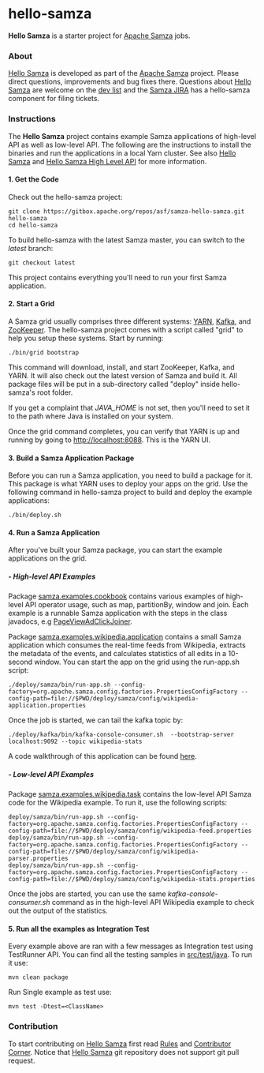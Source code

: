 hello-samza
===========

**Hello Samza** is a starter project for [Apache Samza](http://samza.apache.org/) jobs.

### About

[Hello Samza](http://samza.apache.org/startup/hello-samza/latest/) is developed as part of the [Apache Samza](http://samza.apache.org) project. Please direct questions, improvements and bug fixes there. Questions about [Hello Samza](http://samza.apache.org/startup/hello-samza/latest/) are welcome on the [dev list](http://samza.apache.org/community/mailing-lists.html) and the [Samza JIRA](https://issues.apache.org/jira/browse/SAMZA) has a hello-samza component for filing tickets.

### Instructions

The **Hello Samza** project contains example Samza applications of high-level API as well as low-level API. The following are the instructions to install the binaries and run the applications in a local Yarn cluster. See also [Hello Samza](http://samza.apache.org/startup/hello-samza/latest/) and [Hello Samza High Level API](http://samza.apache.org/learn/tutorials/latest/hello-samza-high-level-yarn.html) for more information.

#### 1. Get the Code

Check out the hello-samza project:

```
git clone https://gitbox.apache.org/repos/asf/samza-hello-samza.git hello-samza
cd hello-samza
```

To build hello-samza with the latest Samza master, you can switch to the _latest_ branch:

```
git checkout latest
```

This project contains everything you'll need to run your first Samza application.

#### 2. Start a Grid

A Samza grid usually comprises three different systems: [YARN](http://hadoop.apache.org/docs/current/hadoop-yarn/hadoop-yarn-site/YARN.html), [Kafka](http://kafka.apache.org/), and [ZooKeeper](http://zookeeper.apache.org/). The hello-samza project comes with a script called "grid" to help you setup these systems. Start by running:

```
./bin/grid bootstrap
```

This command will download, install, and start ZooKeeper, Kafka, and YARN. It will also check out the latest version of Samza and build it. All package files will be put in a sub-directory called "deploy" inside hello-samza's root folder.

If you get a complaint that _JAVA_HOME_ is not set, then you'll need to set it to the path where Java is installed on your system.

Once the grid command completes, you can verify that YARN is up and running by going to [http://localhost:8088](http://localhost:8088). This is the YARN UI.

#### 3. Build a Samza Application Package

Before you can run a Samza application, you need to build a package for it. This package is what YARN uses to deploy your apps on the grid. Use the following command in hello-samza project to build and deploy the example applications:

```
./bin/deploy.sh
```

#### 4. Run a Samza Application

After you've built your Samza package, you can start the example applications on the grid.

##### - High-level API Examples

Package [samza.examples.cookbook](https://github.com/apache/samza-hello-samza/tree/master/src/main/java/samza/examples/cookbook) contains various examples of high-level API operator usage, such as map, partitionBy, window and join. Each example is a runnable Samza application with the steps in the class javadocs, e.g [PageViewAdClickJoiner](https://github.com/apache/samza-hello-samza/blob/master/src/main/java/samza/examples/cookbook/JoinExample.java).

Package [samza.examples.wikipedia.application](https://github.com/apache/samza-hello-samza/tree/master/src/main/java/samza/examples/wikipedia/application) contains a small Samza application which consumes the real-time feeds from Wikipedia, extracts the metadata of the events, and calculates statistics of all edits in a 10-second window. You can start the app on the grid using the run-app.sh script:

```
./deploy/samza/bin/run-app.sh --config-factory=org.apache.samza.config.factories.PropertiesConfigFactory --config-path=file://$PWD/deploy/samza/config/wikipedia-application.properties
```

Once the job is started, we can tail the kafka topic by:

```
./deploy/kafka/bin/kafka-console-consumer.sh  --bootstrap-server localhost:9092 --topic wikipedia-stats
```

A code walkthrough of this application can be found [here](http://samza.apache.org/learn/tutorials/latest/hello-samza-high-level-code.html).

##### - Low-level API Examples

Package [samza.examples.wikipedia.task](https://github.com/apache/samza-hello-samza/tree/master/src/main/java/samza/examples/wikipedia/task) contains the low-level API Samza code for the Wikipedia example. To run it, use the following scripts:

```
deploy/samza/bin/run-app.sh --config-factory=org.apache.samza.config.factories.PropertiesConfigFactory --config-path=file://$PWD/deploy/samza/config/wikipedia-feed.properties
deploy/samza/bin/run-app.sh --config-factory=org.apache.samza.config.factories.PropertiesConfigFactory --config-path=file://$PWD/deploy/samza/config/wikipedia-parser.properties
deploy/samza/bin/run-app.sh --config-factory=org.apache.samza.config.factories.PropertiesConfigFactory --config-path=file://$PWD/deploy/samza/config/wikipedia-stats.properties
```

Once the jobs are started, you can use the same _kafka-console-consumer.sh_ command as in the high-level API Wikipedia example to check out the output of the statistics.

#### 5. Run all the examples as Integration Test

Every example above are ran with a few messages as Integration test using TestRunner API. You can find all the testing samples in [src/test/java](https://github.com/apache/samza-hello-samza/tree/master/src/test/java). To run it use:

```
mvn clean package
```

Run Single example as test use:

```
mvn test -Dtest=<ClassName>
```

### Contribution

To start contributing on [Hello Samza](http://samza.apache.org/startup/hello-samza/latest/) first read [Rules](http://samza.apache.org/contribute/rules.html) and [Contributor Corner](https://cwiki.apache.org/confluence/display/SAMZA/Contributor%27s+Corner). Notice that [Hello Samza](http://samza.apache.org/startup/hello-samza/latest/) git repository does not support git pull request.
